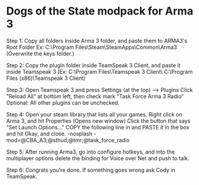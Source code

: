 Dogs of the State modpack for Arma 3
====================================

Step 1: Copy all folders inside Arma 3 folder, and paste them to ARMA3's Root Folder 
Ex: C:\Program Files\Steam\SteamApps\Common\Arma3\
(Overwrite the keys folder.)

Step 2: Copy the plugin folder inside TeamSpeak 3 Client, and paste it inside
Teamspeak 3 (Ex: C:\Program Files\Teamspeak 3 Client\ <OR> C:\Program Files (x86)\Teamspeak 3 Client\)

Step 3: Open Teamspeak 3 and press Settings (at the top) --> Plugins
Click "Reload All" at bottom left, then check mark "Task Force Arma 3 Radio"
Optional: All other plugins can be unchecked.

Step 4: Open your steam library that lists all your games.
Right click on Arma 3, and hit Properties (Opens new window)
Click the button that says "Set Launch Options..."
COPY the following line in and PASTE it in the box and hit Okay, and close.
-nosplash -mod=@CBA_A3;@sthud;@tmr;@task_force_radio

Step 5: After running Arma3, go into configure hotkeys, and into the multiplayer options
delete the binding for Voice over Net and push to talk.


Step 6: Congrats you're done. If something goes wrong ask Cody in TeamSpeak.
